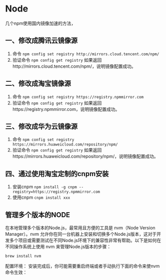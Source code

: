 # Node

几个npm使用国内镜像加速的方法，

## 一、修改成腾讯云镜像源
1. 命令
    `npm config set registry http://mirrors.cloud.tencent.com/npm/`
2. 验证命令
    `npm config get registry`
    如果返回http://mirrors.cloud.tencent.com/npm/，说明镜像配置成功。
## 二、修改成淘宝镜像源
1. 命令
    `npm config set registry https://registry.npmmirror.com`
2. 验证命令
    `npm config get registry`
    如果返回https://registry.npmmirror.com，说明镜像配置成功。
## 三、修改成华为云镜像源
1. 命令
    `npm config set registry https://mirrors.huaweicloud.com/repository/npm/`
2. 验证命令
    `npm config get registry`
    如果返回https://mirrors.huaweicloud.com/repository/npm/，说明镜像配置成功。

## 四、通过使用淘宝定制的cnpm安装
1. 安装cnpm
    `npm install -g cnpm --registry=https://registry.npmmirror.com`
2. 使用cnpm
    `cnpm install xxx`

## 管理多个版本的NODE

在本地管理多个版本的Node.js，最常用且方便的工具是 nvm（Node Version Manager）。nvm 允许你在同一台机器上安装和切换多个Node.js版本，这对于开发多个项目或需要测试在不同Node.js环境下的兼容性非常有帮助。以下是如何在不同操作系统上使用 nvm 来管理Node.js版本的步骤：

```shell
brew install nvm
```

配置环境：
安装完成后，你可能需要重启终端或者手动执行下面的命令来使nvm命令生效：

